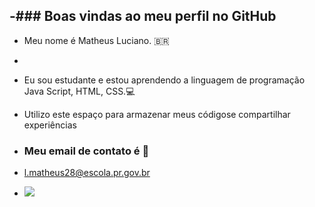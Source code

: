 -### Boas vindas ao meu perfil no GitHub
-
- Meu nome é Matheus Luciano. 🇧🇷
- 
- Eu sou estudante e estou aprendendo a linguagem de programação Java Script, HTML, CSS.💻
- Utilizo este espaço para armazenar meus códigose compartilhar experiências

- ### Meu email de contato é 📧
- l.matheus28@escola.pr.gov.br
- ![](https://media.tenor.com/Q6dR4LCew1EAAAAd/neymar-jr-dribbling.gif)
